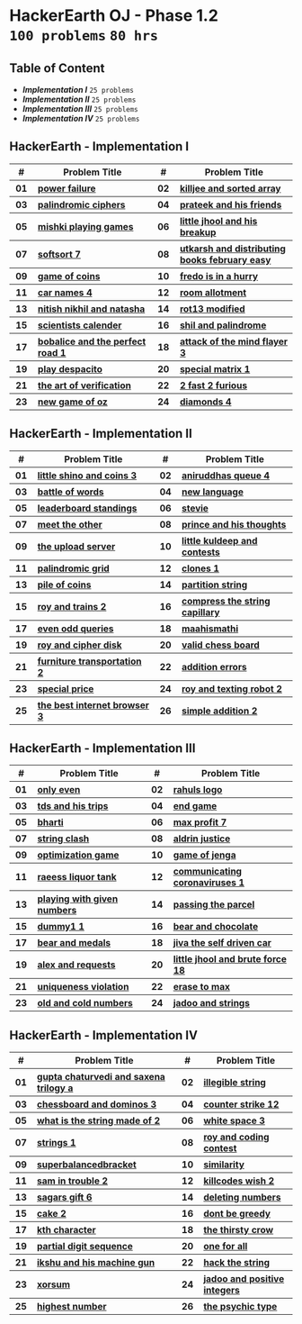 # HackerEarth OJ - Phase 1.2 <br> `100 problems` `80 hrs`

## Table of Content

- ***Implementation I***   `25 problems`
- ***Implementation II***  `25 problems`
- ***Implementation III*** `25 problems`
- ***Implementation IV***  `25 problems`

## HackerEarth - Implementation I

<table>
    <head>
        <tr>
<th align="center">#</th>
<th align="center" width="600px">Problem Title</th>
<th align="center">#</th>
<th align="center" width="600px">Problem Title</th>
        </tr>
    </head>
    <tbody>
        <tr>
<th align="center" width="50px">01</th><th align="left" width="550px"><a href="https://hackerearth.com/practice/basic-programming/implementation/basics-of-implementation/practice-problems/algorithm/power-failure/">power failure</a></th>
<th align="center" width="50px">02</th><th align="left" width="550px"><a href="https://hackerearth.com/practice/basic-programming/implementation/basics-of-implementation/practice-problems/algorithm/killjee-and-sorted-array-ae92a57f/">killjee and sorted array</a></th>
        </tr>
        <tr>
<th align="center" width="50px">03</th><th align="left" width="550px"><a href="https://hackerearth.com/practice/basic-programming/implementation/basics-of-implementation/practice-problems/algorithm/palindromic-ciphers/">palindromic ciphers</a></th>
<th align="center" width="50px">04</th><th align="left" width="550px"><a href="https://hackerearth.com/practice/basic-programming/implementation/basics-of-implementation/practice-problems/algorithm/prateek-and-his-friends/">prateek and his friends</a></th>
        </tr>
        <tr>
<th align="center" width="50px">05</th><th align="left" width="550px"><a href="https://hackerearth.com/practice/basic-programming/implementation/basics-of-implementation/practice-problems/algorithm/mishki-playing-games/">mishki playing games</a></th>
<th align="center" width="50px">06</th><th align="left" width="550px"><a href="https://hackerearth.com/practice/basic-programming/implementation/basics-of-implementation/practice-problems/algorithm/little-jhool-and-his-breakup/">little jhool and his breakup</a></th>
        </tr>
        <tr>
<th align="center" width="50px">07</th><th align="left" width="550px"><a href="https://hackerearth.com/practice/basic-programming/implementation/basics-of-implementation/practice-problems/algorithm/softsort-7/">softsort 7</a></th>
<th align="center" width="50px">08</th><th align="left" width="550px"><a href="https://hackerearth.com/practice/basic-programming/implementation/basics-of-implementation/practice-problems/algorithm/utkarsh-and-distributing-books-february-easy/">utkarsh and distributing books february easy</a></th>
        </tr>
        <tr>
<th align="center" width="50px">09</th><th align="left" width="550px"><a href="https://hackerearth.com/practice/basic-programming/implementation/basics-of-implementation/practice-problems/algorithm/game-of-coins/">game of coins</a></th>
<th align="center" width="50px">10</th><th align="left" width="550px"><a href="https://hackerearth.com/practice/basic-programming/implementation/basics-of-implementation/practice-problems/algorithm/fredo-is-in-a-hurry/">fredo is in a hurry</a></th>
        </tr>
        <tr>
<th align="center" width="50px">11</th><th align="left" width="550px"><a href="https://hackerearth.com/practice/basic-programming/implementation/basics-of-implementation/practice-problems/algorithm/car-names-4/">car names 4</a></th>
<th align="center" width="50px">12</th><th align="left" width="550px"><a href="https://hackerearth.com/practice/basic-programming/implementation/basics-of-implementation/practice-problems/algorithm/room-allotment/">room allotment</a></th>
        </tr>
        <tr>
<th align="center" width="50px">13</th><th align="left" width="550px"><a href="https://hackerearth.com/practice/basic-programming/implementation/basics-of-implementation/practice-problems/algorithm/nitish-nikhil-and-natasha-e6374658/">nitish nikhil and natasha</a></th>
<th align="center" width="50px">14</th><th align="left" width="550px"><a href="https://hackerearth.com/practice/basic-programming/implementation/basics-of-implementation/practice-problems/algorithm/rot13-modified/">rot13 modified</a></th>
        </tr>
        <tr>
<th align="center" width="50px">15</th><th align="left" width="550px"><a href="https://hackerearth.com/practice/basic-programming/implementation/basics-of-implementation/practice-problems/algorithm/scientists-calender/">scientists calender</a></th>
<th align="center" width="50px">16</th><th align="left" width="550px"><a href="https://hackerearth.com/practice/basic-programming/implementation/basics-of-implementation/practice-problems/algorithm/shil-and-palindrome/">shil and palindrome</a></th>
        </tr>
        <tr>
<th align="center" width="50px">17</th><th align="left" width="550px"><a href="https://hackerearth.com/practice/basic-programming/implementation/basics-of-implementation/practice-problems/algorithm/bobalice-and-the-perfect-road-1-3f60abdf/">bobalice and the perfect road 1</a></th>
<th align="center" width="50px">18</th><th align="left" width="550px"><a href="https://hackerearth.com/practice/basic-programming/implementation/basics-of-implementation/practice-problems/algorithm/attack-of-the-mind-flayer-3-119b5d47/">attack of the mind flayer 3</a></th>
        </tr>
        <tr>
<th align="center" width="50px">19</th><th align="left" width="550px"><a href="https://hackerearth.com/practice/basic-programming/implementation/basics-of-implementation/practice-problems/algorithm/play-despacito/">play despacito</a></th>
<th align="center" width="50px">20</th><th align="left" width="550px"><a href="https://hackerearth.com/practice/basic-programming/implementation/basics-of-implementation/practice-problems/algorithm/special-matrix-1/">special matrix 1</a></th>
        </tr>
        <tr>
<th align="center" width="50px">21</th><th align="left" width="550px"><a href="https://hackerearth.com/practice/basic-programming/implementation/basics-of-implementation/practice-problems/algorithm/the-art-of-verification/">the art of verification</a></th>
<th align="center" width="50px">22</th><th align="left" width="550px"><a href="https://hackerearth.com/practice/basic-programming/implementation/basics-of-implementation/practice-problems/algorithm/2-fast-2-furious/">2 fast 2 furious</a></th>
        </tr>
        <tr>
<th align="center" width="50px">23</th><th align="left" width="550px"><a href="https://hackerearth.com/practice/basic-programming/implementation/basics-of-implementation/practice-problems/algorithm/new-game-of-oz/">new game of oz</a></th>
<th align="center" width="50px">24</th><th align="left" width="550px"><a href="https://hackerearth.com/practice/basic-programming/implementation/basics-of-implementation/practice-problems/algorithm/diamonds-4/">diamonds 4</a></th>
        </tr>
    </tbody>
</table>

## HackerEarth - Implementation II

<table>
    <head>
        <tr>
<th align="center">#</th>
<th align="center" width="600px">Problem Title</th>
<th align="center">#</th>
<th align="center" width="600px">Problem Title</th>
        </tr>
    </head>
    <tbody>
        <tr>
<th align="center" width="50px">01</th><th align="left" width="550px"><a href="https://hackerearth.com/practice/basic-programming/implementation/basics-of-implementation/practice-problems/algorithm/little-shino-and-coins-3/">little shino and coins 3</a></th>
<th align="center" width="50px">02</th><th align="left" width="550px"><a href="https://hackerearth.com/practice/basic-programming/implementation/basics-of-implementation/practice-problems/algorithm/aniruddhas-queue-4/">aniruddhas queue 4</a></th>
        </tr>
        <tr>
<th align="center" width="50px">03</th><th align="left" width="550px"><a href="https://hackerearth.com/practice/basic-programming/implementation/basics-of-implementation/practice-problems/algorithm/battle-of-words/">battle of words</a></th>
<th align="center" width="50px">04</th><th align="left" width="550px"><a href="https://hackerearth.com/practice/basic-programming/implementation/basics-of-implementation/practice-problems/algorithm/new-language-8c0781c4/">new language</a></th>
        </tr>
        <tr>
<th align="center" width="50px">05</th><th align="left" width="550px"><a href="https://hackerearth.com/practice/basic-programming/implementation/basics-of-implementation/practice-problems/algorithm/leaderboard-standings-863c4cc2/">leaderboard standings</a></th>
<th align="center" width="50px">06</th><th align="left" width="550px"><a href="https://hackerearth.com/practice/basic-programming/implementation/basics-of-implementation/practice-problems/algorithm/stevie/">stevie</a></th>
        </tr>
        <tr>
<th align="center" width="50px">07</th><th align="left" width="550px"><a href="https://hackerearth.com/practice/basic-programming/implementation/basics-of-implementation/practice-problems/algorithm/meet-the-other/">meet the other</a></th>
<th align="center" width="50px">08</th><th align="left" width="550px"><a href="https://hackerearth.com/practice/basic-programming/implementation/basics-of-implementation/practice-problems/algorithm/prince-and-his-thoughts/">prince and his thoughts</a></th>
        </tr>
        <tr>
<th align="center" width="50px">09</th><th align="left" width="550px"><a href="https://hackerearth.com/practice/basic-programming/implementation/basics-of-implementation/practice-problems/algorithm/the-upload-server-15bac95e/">the upload server</a></th>
<th align="center" width="50px">10</th><th align="left" width="550px"><a href="https://hackerearth.com/practice/basic-programming/implementation/basics-of-implementation/practice-problems/algorithm/little-kuldeep-and-contests/">little kuldeep and contests</a></th>
        </tr>
        <tr>
<th align="center" width="50px">11</th><th align="left" width="550px"><a href="https://hackerearth.com/practice/basic-programming/implementation/basics-of-implementation/practice-problems/algorithm/palindromic-grid-e55f3027/">palindromic grid</a></th>
<th align="center" width="50px">12</th><th align="left" width="550px"><a href="https://hackerearth.com/practice/basic-programming/implementation/basics-of-implementation/practice-problems/algorithm/clones-1/">clones 1</a></th>
        </tr>
        <tr>
<th align="center" width="50px">13</th><th align="left" width="550px"><a href="https://hackerearth.com/practice/basic-programming/implementation/basics-of-implementation/practice-problems/algorithm/pile-of-coins-d33de897/">pile of coins</a></th>
<th align="center" width="50px">14</th><th align="left" width="550px"><a href="https://hackerearth.com/practice/basic-programming/implementation/basics-of-implementation/practice-problems/algorithm/partition-string-db2c970d/">partition string</a></th>
        </tr>
        <tr>
<th align="center" width="50px">15</th><th align="left" width="550px"><a href="https://hackerearth.com/practice/basic-programming/implementation/basics-of-implementation/practice-problems/algorithm/roy-and-trains-2/">roy and trains 2</a></th>
<th align="center" width="50px">16</th><th align="left" width="550px"><a href="https://hackerearth.com/practice/basic-programming/implementation/basics-of-implementation/practice-problems/algorithm/compress-the-string-capillary-82bf96a4/">compress the string capillary</a></th>
        </tr>
        <tr>
<th align="center" width="50px">17</th><th align="left" width="550px"><a href="https://hackerearth.com/practice/basic-programming/implementation/basics-of-implementation/practice-problems/algorithm/even-odd-queries-f52d76e2/">even odd queries</a></th>
<th align="center" width="50px">18</th><th align="left" width="550px"><a href="https://hackerearth.com/practice/basic-programming/implementation/basics-of-implementation/practice-problems/algorithm/maahismathi/">maahismathi</a></th>
        </tr>
        <tr>
<th align="center" width="50px">19</th><th align="left" width="550px"><a href="https://hackerearth.com/practice/basic-programming/implementation/basics-of-implementation/practice-problems/algorithm/roy-and-cipher-disk/">roy and cipher disk</a></th>
<th align="center" width="50px">20</th><th align="left" width="550px"><a href="https://hackerearth.com/practice/basic-programming/implementation/basics-of-implementation/practice-problems/algorithm/valid-chess-board-028343ac/">valid chess board</a></th>
        </tr>
        <tr>
<th align="center" width="50px">21</th><th align="left" width="550px"><a href="https://hackerearth.com/practice/basic-programming/implementation/basics-of-implementation/practice-problems/algorithm/furniture-transportation-2/">furniture transportation 2</a></th>
<th align="center" width="50px">22</th><th align="left" width="550px"><a href="https://hackerearth.com/practice/basic-programming/implementation/basics-of-implementation/practice-problems/algorithm/addition-errors-68e27044/">addition errors</a></th>
        </tr>
        <tr>
<th align="center" width="50px">23</th><th align="left" width="550px"><a href="https://hackerearth.com/practice/basic-programming/implementation/basics-of-implementation/practice-problems/algorithm/special-price/">special price</a></th>
<th align="center" width="50px">24</th><th align="left" width="550px"><a href="https://hackerearth.com/practice/basic-programming/implementation/basics-of-implementation/practice-problems/algorithm/roy-and-texting-robot-2/">roy and texting robot 2</a></th>
        </tr>
        <tr>
<th align="center" width="50px">25</th><th align="left" width="550px"><a href="https://hackerearth.com/practice/basic-programming/implementation/basics-of-implementation/practice-problems/algorithm/the-best-internet-browser-3/">the best internet browser 3</a></th>
<th align="center" width="50px">26</th><th align="left" width="550px"><a href="https://hackerearth.com/practice/basic-programming/implementation/basics-of-implementation/practice-problems/algorithm/simple-addition-2/">simple addition 2</a></th>
        </tr>
    </tbody>
</table>

## HackerEarth - Implementation III

<table>
    <head>
        <tr>
<th align="center">#</th>
<th align="center" width="600px">Problem Title</th>
<th align="center">#</th>
<th align="center" width="600px">Problem Title</th>
        </tr>
    </head>
    <tbody>
        <tr>
<th align="center" width="50px">01</th><th align="left" width="550px"><a href="https://hackerearth.com/practice/basic-programming/implementation/basics-of-implementation/practice-problems/algorithm/only-even/">only even</a></th>
<th align="center" width="50px">02</th><th align="left" width="550px"><a href="https://hackerearth.com/practice/basic-programming/implementation/basics-of-implementation/practice-problems/algorithm/rahuls-logo/">rahuls logo</a></th>
        </tr>
        <tr>
<th align="center" width="50px">03</th><th align="left" width="550px"><a href="https://hackerearth.com/practice/basic-programming/implementation/basics-of-implementation/practice-problems/algorithm/tds-and-his-trips/">tds and his trips</a></th>
<th align="center" width="50px">04</th><th align="left" width="550px"><a href="https://hackerearth.com/practice/basic-programming/implementation/basics-of-implementation/practice-problems/algorithm/end-game/">end game</a></th>
        </tr>
        <tr>
<th align="center" width="50px">05</th><th align="left" width="550px"><a href="https://hackerearth.com/practice/basic-programming/implementation/basics-of-implementation/practice-problems/algorithm/bharti-ada5791f/">bharti</a></th>
<th align="center" width="50px">06</th><th align="left" width="550px"><a href="https://hackerearth.com/practice/basic-programming/implementation/basics-of-implementation/practice-problems/algorithm/max-profit-7/">max profit 7</a></th>
        </tr>
        <tr>
<th align="center" width="50px">07</th><th align="left" width="550px"><a href="https://hackerearth.com/practice/basic-programming/implementation/basics-of-implementation/practice-problems/algorithm/string-clash-197de0e2/">string clash</a></th>
<th align="center" width="50px">08</th><th align="left" width="550px"><a href="https://hackerearth.com/practice/basic-programming/implementation/basics-of-implementation/practice-problems/algorithm/aldrin-justice/">aldrin justice</a></th>
        </tr>
        <tr>
<th align="center" width="50px">09</th><th align="left" width="550px"><a href="https://hackerearth.com/practice/basic-programming/implementation/basics-of-implementation/practice-problems/algorithm/optimization-game/">optimization game</a></th>
<th align="center" width="50px">10</th><th align="left" width="550px"><a href="https://hackerearth.com/practice/basic-programming/implementation/basics-of-implementation/practice-problems/algorithm/game-of-jenga/">game of jenga</a></th>
        </tr>
        <tr>
<th align="center" width="50px">11</th><th align="left" width="550px"><a href="https://hackerearth.com/practice/basic-programming/implementation/basics-of-implementation/practice-problems/algorithm/raeess-liquor-tank/">raeess liquor tank</a></th>
<th align="center" width="50px">12</th><th align="left" width="550px"><a href="https://hackerearth.com/practice/basic-programming/implementation/basics-of-implementation/practice-problems/algorithm/communicating-coronaviruses-1/">communicating coronaviruses 1</a></th>
        </tr>
        <tr>
<th align="center" width="50px">13</th><th align="left" width="550px"><a href="https://hackerearth.com/practice/basic-programming/implementation/basics-of-implementation/practice-problems/algorithm/playing-with-given-numbers/">playing with given numbers</a></th>
<th align="center" width="50px">14</th><th align="left" width="550px"><a href="https://hackerearth.com/practice/basic-programming/implementation/basics-of-implementation/practice-problems/algorithm/passing-the-parcel/">passing the parcel</a></th>
        </tr>
        <tr>
<th align="center" width="50px">15</th><th align="left" width="550px"><a href="https://hackerearth.com/practice/basic-programming/implementation/basics-of-implementation/practice-problems/algorithm/dummy1-1/">dummy1 1</a></th>
<th align="center" width="50px">16</th><th align="left" width="550px"><a href="https://hackerearth.com/practice/basic-programming/implementation/basics-of-implementation/practice-problems/algorithm/bear-and-chocolate/">bear and chocolate</a></th>
        </tr>
        <tr>
<th align="center" width="50px">17</th><th align="left" width="550px"><a href="https://hackerearth.com/practice/basic-programming/implementation/basics-of-implementation/practice-problems/algorithm/bear-and-medals/">bear and medals</a></th>
<th align="center" width="50px">18</th><th align="left" width="550px"><a href="https://hackerearth.com/practice/basic-programming/implementation/basics-of-implementation/practice-problems/algorithm/jiva-the-self-driven-car/">jiva the self driven car</a></th>
        </tr>
        <tr>
<th align="center" width="50px">19</th><th align="left" width="550px"><a href="https://hackerearth.com/practice/basic-programming/implementation/basics-of-implementation/practice-problems/algorithm/alex-and-requests-72568e72/">alex and requests</a></th>
<th align="center" width="50px">20</th><th align="left" width="550px"><a href="https://hackerearth.com/practice/basic-programming/implementation/basics-of-implementation/practice-problems/algorithm/little-jhool-and-brute-force-18/">little jhool and brute force 18</a></th>
        </tr>
        <tr>
<th align="center" width="50px">21</th><th align="left" width="550px"><a href="https://hackerearth.com/practice/basic-programming/implementation/basics-of-implementation/practice-problems/algorithm/uniqueness-violation-b78b51ee/">uniqueness violation</a></th>
<th align="center" width="50px">22</th><th align="left" width="550px"><a href="https://hackerearth.com/practice/basic-programming/implementation/basics-of-implementation/practice-problems/algorithm/erase-to-max-7b8c0ca3/">erase to max</a></th>
        </tr>
        <tr>
<th align="center" width="50px">23</th><th align="left" width="550px"><a href="https://hackerearth.com/practice/basic-programming/implementation/basics-of-implementation/practice-problems/algorithm/old-and-cold-numbers-d9326e6b/">old and cold numbers</a></th>
<th align="center" width="50px">24</th><th align="left" width="550px"><a href="https://hackerearth.com/practice/basic-programming/implementation/basics-of-implementation/practice-problems/golf/jadoo-and-strings/">jadoo and strings</a></th>
        </tr>
    </tbody>
</table>

## HackerEarth - Implementation IV

<table>
    <head>
        <tr>
<th align="center">#</th>
<th align="center" width="600px">Problem Title</th>
<th align="center">#</th>
<th align="center" width="600px">Problem Title</th>
        </tr>
    </head>
    <tbody>
        <tr>
<th align="center" width="50px">01</th><th align="left" width="550px"><a href="https://hackerearth.com/practice/basic-programming/implementation/basics-of-implementation/practice-problems/algorithm/gupta-chaturvedi-and-saxena-trilogy-a/">gupta chaturvedi and saxena trilogy a</a></th>
<th align="center" width="50px">02</th><th align="left" width="550px"><a href="https://hackerearth.com/practice/basic-programming/implementation/basics-of-implementation/practice-problems/algorithm/illegible-string/">illegible string</a></th>
        </tr>
        <tr>
<th align="center" width="50px">03</th><th align="left" width="550px"><a href="https://hackerearth.com/practice/basic-programming/implementation/basics-of-implementation/practice-problems/algorithm/chessboard-and-dominos-3/">chessboard and dominos 3</a></th>
<th align="center" width="50px">04</th><th align="left" width="550px"><a href="https://hackerearth.com/practice/basic-programming/implementation/basics-of-implementation/practice-problems/algorithm/counter-strike-12/">counter strike 12</a></th>
        </tr>
        <tr>
<th align="center" width="50px">05</th><th align="left" width="550px"><a href="https://hackerearth.com/practice/basic-programming/implementation/basics-of-implementation/practice-problems/algorithm/what-is-the-string-made-of-2/">what is the string made of 2</a></th>
<th align="center" width="50px">06</th><th align="left" width="550px"><a href="https://hackerearth.com/practice/basic-programming/implementation/basics-of-implementation/practice-problems/algorithm/white-space-3/">white space 3</a></th>
        </tr>
        <tr>
<th align="center" width="50px">07</th><th align="left" width="550px"><a href="https://hackerearth.com/practice/basic-programming/implementation/basics-of-implementation/practice-problems/algorithm/strings-1/">strings 1</a></th>
<th align="center" width="50px">08</th><th align="left" width="550px"><a href="https://hackerearth.com/practice/basic-programming/implementation/basics-of-implementation/practice-problems/algorithm/roy-and-coding-contest/">roy and coding contest</a></th>
        </tr>
        <tr>
<th align="center" width="50px">09</th><th align="left" width="550px"><a href="https://hackerearth.com/practice/basic-programming/implementation/basics-of-implementation/practice-problems/algorithm/superbalancedbracket-75edd495/">superbalancedbracket</a></th>
<th align="center" width="50px">10</th><th align="left" width="550px"><a href="https://hackerearth.com/practice/basic-programming/implementation/basics-of-implementation/practice-problems/algorithm/similarity/">similarity</a></th>
        </tr>
        <tr>
<th align="center" width="50px">11</th><th align="left" width="550px"><a href="https://hackerearth.com/practice/basic-programming/implementation/basics-of-implementation/practice-problems/algorithm/sam-in-trouble-2-131edb9c/">sam in trouble 2</a></th>
<th align="center" width="50px">12</th><th align="left" width="550px"><a href="https://hackerearth.com/practice/basic-programming/implementation/basics-of-implementation/practice-problems/algorithm/killcodes-wish-2/">killcodes wish 2</a></th>
        </tr>
        <tr>
<th align="center" width="50px">13</th><th align="left" width="550px"><a href="https://hackerearth.com/practice/basic-programming/implementation/basics-of-implementation/practice-problems/algorithm/sagars-gift-6/">sagars gift 6</a></th>
<th align="center" width="50px">14</th><th align="left" width="550px"><a href="https://hackerearth.com/practice/basic-programming/implementation/basics-of-implementation/practice-problems/algorithm/deleting-numbers-efb41d85/">deleting numbers</a></th>
        </tr>
        <tr>
<th align="center" width="50px">15</th><th align="left" width="550px"><a href="https://hackerearth.com/practice/basic-programming/implementation/basics-of-implementation/practice-problems/algorithm/cake-2/">cake 2</a></th>
<th align="center" width="50px">16</th><th align="left" width="550px"><a href="https://hackerearth.com/practice/basic-programming/implementation/basics-of-implementation/practice-problems/algorithm/dont-be-greedy/">dont be greedy</a></th>
        </tr>
        <tr>
<th align="center" width="50px">17</th><th align="left" width="550px"><a href="https://hackerearth.com/practice/basic-programming/implementation/basics-of-implementation/practice-problems/algorithm/kth-character-60eed906/">kth character</a></th>
<th align="center" width="50px">18</th><th align="left" width="550px"><a href="https://hackerearth.com/practice/basic-programming/implementation/basics-of-implementation/practice-problems/algorithm/the-thirsty-crow/">the thirsty crow</a></th>
        </tr>
        <tr>
<th align="center" width="50px">19</th><th align="left" width="550px"><a href="https://hackerearth.com/practice/basic-programming/implementation/basics-of-implementation/practice-problems/algorithm/partial-digit-sequence-34fa8391/">partial digit sequence</a></th>
<th align="center" width="50px">20</th><th align="left" width="550px"><a href="https://hackerearth.com/practice/basic-programming/implementation/basics-of-implementation/practice-problems/algorithm/one-for-all/">one for all</a></th>
        </tr>
        <tr>
<th align="center" width="50px">21</th><th align="left" width="550px"><a href="https://hackerearth.com/practice/basic-programming/implementation/basics-of-implementation/practice-problems/algorithm/ikshu-and-his-machine-gun/">ikshu and his machine gun</a></th>
<th align="center" width="50px">22</th><th align="left" width="550px"><a href="https://hackerearth.com/practice/basic-programming/implementation/basics-of-implementation/practice-problems/algorithm/hack-the-string-9dce7834/">hack the string</a></th>
        </tr>
        <tr>
<th align="center" width="50px">23</th><th align="left" width="550px"><a href="https://hackerearth.com/practice/basic-programming/implementation/basics-of-implementation/practice-problems/algorithm/xorsum/">xorsum</a></th>
<th align="center" width="50px">24</th><th align="left" width="550px"><a href="https://hackerearth.com/practice/basic-programming/implementation/basics-of-implementation/practice-problems/golf/jadoo-and-positive-integers/">jadoo and positive integers</a></th>
        </tr>
        <tr>
<th align="center" width="50px">25</th><th align="left" width="550px"><a href="https://hackerearth.com/practice/basic-programming/implementation/basics-of-implementation/practice-problems/algorithm/highest-number/">highest number</a></th>
<th align="center" width="50px">26</th><th align="left" width="550px"><a href="https://hackerearth.com/practice/basic-programming/implementation/basics-of-implementation/practice-problems/algorithm/the-psychic-type/">the psychic type</a></th>
        </tr>
    </tbody>
</table>
